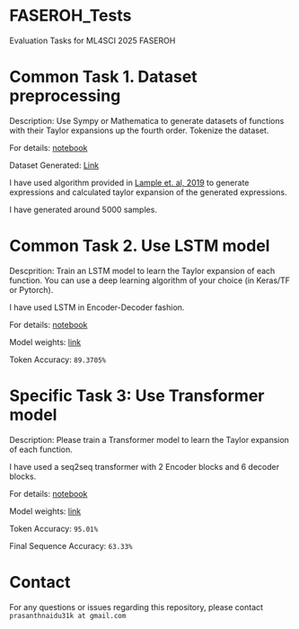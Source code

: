 # FASEROH_Tests
Evaluation Tasks for ML4SCI 2025 FASEROH 

# Common Task 1. Dataset preprocessing 

Description: Use Sympy or Mathematica to generate datasets of functions with their Taylor expansions up the fourth order. Tokenize the dataset.

For details: [notebook](Data_Generation_Task_1.ipynb)

Dataset Generated: [Link](final_data_4999.csv)

I have used algorithm provided in [Lample et. al, 2019](https://arxiv.org/abs/1912.01412) to generate expressions and calculated taylor expansion of the generated expressions.

I have generated around 5000 samples.

# Common Task 2. Use LSTM model

Descprition: Train an LSTM model to learn the Taylor expansion of each function.
You can use a deep learning algorithm of your choice (in Keras/TF or Pytorch).

I have used LSTM in Encoder-Decoder fashion.

For details: [notebook](./LSTM.ipynb)

Model weights: [link](./model_weights/LSTM_checkpoint.pth)

Token Accuracy: `89.3705%` 

# Specific Task 3: Use Transformer model
Description: Please train a Transformer  model to learn the Taylor expansion of each function.

I have used a seq2seq transformer with 2 Encoder blocks and 6 decoder blocks.

For details: [notebook](Transformer.ipynb)

Model weights: [link](./model_weights/Transformer_checkpoint.pth)

Token Accuracy: `95.01%`

Final Sequence Accuracy: `63.33%`

# Contact

For any questions or issues regarding this repository, please contact `prasanthnaidu31k at gmail.com`

